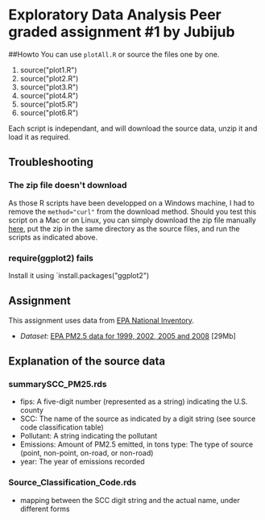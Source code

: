 # Exploratory Data Analysis Peer graded assignment #1 by Jubijub

##Howto
You can use `plotAll.R` or source the files one by one.

1. source("plot1.R")
2. source("plot2.R")
3. source("plot3.R")
4. source("plot4.R")
5. source("plot5.R")
6. source("plot6.R")

Each script is independant, and will download the source data, unzip it and load it as required.

## Troubleshooting
### The zip file doesn't download
As those R scripts have been developped on a Windows machine, I had to remove the `method="curl"` from the download method. Should you test this script on a Mac or on Linux, you can simply download the zip file manually [here](https://d396qusza40orc.cloudfront.net/exdata%2Fdata%2FNEI_data.zip), put the zip in the same directory as the source files, and run the scripts as indicated above.

### require(ggplot2) fails
Install it using `install.packages("ggplot2")


## Assignment

This assignment uses data from [EPA National Inventory](http://www.epa.gov/ttn/chief/eiinformation.html).


* *Dataset*: [EPA PM2.5 data for 1999, 2002, 2005 and 2008](https://d396qusza40orc.cloudfront.net/exdata%2Fdata%2FNEI_data.zip) [29Mb]

## Explanation of the source data
### summarySCC_PM25.rds

* fips: A five-digit number (represented as a string) indicating the U.S. county
* SCC: The name of the source as indicated by a digit string (see source code classification table)
* Pollutant: A string indicating the pollutant
* Emissions: Amount of PM2.5 emitted, in tons
type: The type of source (point, non-point, on-road, or non-road)
* year: The year of emissions recorded

### Source_Classification_Code.rds
* mapping between the SCC digit string and the actual name, under different forms